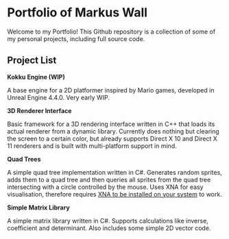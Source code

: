 Portfolio of Markus Wall
========================

Welcome to my Portfolio! This Github repository is a collection of some of my personal projects, including full source code.


Project List
------------

**Kokku Engine (WIP)**

A base engine for a 2D platformer inspired by Mario games, developed in Unreal Engine 4.4.0. Very early WIP.

**3D Renderer Interface**

Basic framework for a 3D rendering interface written in C++ that loads its actual renderer from a dynamic library. Currently does nothing but clearing the screen to a certain color, but already supports Direct X 10 and Direct X 11 renderers and is built with multi-platform support in mind.

**Quad Trees**

A simple quad tree implementation written in C#. Generates random sprites, adds them to a quad tree and then queries all sprites from the quad tree intersecting with a circle controlled by the mouse. Uses XNA for easy visualisation, therefore requires [XNA to be installed on your system](https://msxna.codeplex.com/releases/view/117230) to work.

**Simple Matrix Library**

A simple matrix library written in C#. Supports calculations like inverse, coefficient and determinant. Also includes some simple 2D vector code.
